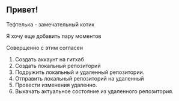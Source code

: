 ## Привет! 

Тефтелька - замечательный котик

Я хочу еще добавить пару моментов

Соверщенно с этим согласен

1. Создать аккаунт на гитхаб
2. Создать локальный репозиторий
3. Подружить локальный и удаленный репозитории. 
4. Отправить локальный репозиторий на удаленный
5. Провести изменения удаленно.
6. Выкачать актуальное состояние из удаленного репозитория.